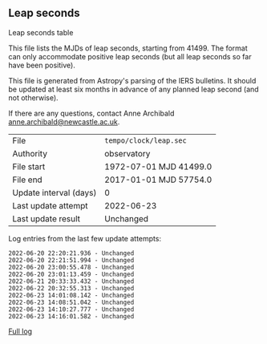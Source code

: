
## Leap seconds

Leap seconds table

This file lists the MJDs of leap seconds, starting from 41499.
The format can only accommodate positive leap seconds (but all
leap seconds so far have been positive).

This file is generated from Astropy's parsing of the IERS
bulletins. It should be updated at least six months in advance
of any planned leap second (and not otherwise).

If there are any questions, contact Anne Archibald
<anne.archibald@newcastle.ac.uk>.

|     |     |
|:--- |:--- |
| File | `tempo/clock/leap.sec` |
| Authority | observatory |
| File start | 1972-07-01 MJD 41499.0 |
| File end | 2017-01-01 MJD 57754.0 |
| Update interval (days) | 0 |
| Last update attempt | 2022-06-23 |
| Last update result | Unchanged |

Log entries from the last few update attempts:
```
2022-06-20 22:20:21.936 - Unchanged
2022-06-20 22:21:51.994 - Unchanged
2022-06-20 23:00:55.478 - Unchanged
2022-06-20 23:01:13.459 - Unchanged
2022-06-21 20:33:33.432 - Unchanged
2022-06-22 20:32:55.313 - Unchanged
2022-06-23 14:01:08.142 - Unchanged
2022-06-23 14:08:51.042 - Unchanged
2022-06-23 14:10:27.777 - Unchanged
2022-06-23 14:16:01.582 - Unchanged
```
[Full log](https://raw.githubusercontent.com/ipta/pulsar-clock-corrections/main/log/tempo/clock/leap.sec.log)
